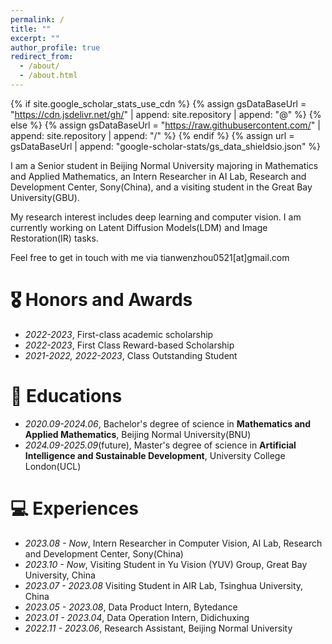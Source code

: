 ```yaml
---
permalink: /
title: ""
excerpt: ""
author_profile: true
redirect_from: 
  - /about/
  - /about.html
---
```


{% if site.google_scholar_stats_use_cdn %}
{% assign gsDataBaseUrl = "https://cdn.jsdelivr.net/gh/" | append: site.repository | append: "@" %}
{% else %}
{% assign gsDataBaseUrl = "https://raw.githubusercontent.com/" | append: site.repository | append: "/" %}
{% endif %}
{% assign url = gsDataBaseUrl | append: "google-scholar-stats/gs_data_shieldsio.json" %}

<span class='anchor' id='about-me'></span>

I am a Senior student in Beijing Normal University majoring in Mathematics and Applied Mathematics, an Intern Researcher in AI Lab, Research and Development Center, Sony(China), and a visiting student in the Great Bay University(GBU). 

My research interest includes deep learning and computer vision. I am currently working on Latent Diffusion Models(LDM) and Image Restoration(IR) tasks.

Feel free to get in touch with me via tianwenzhou0521[at]gmail.com



# 🎖 Honors and Awards
- *2022-2023*, First-class academic scholarship 
- *2022-2023*, First Class Reward-based Scholarship
- *2021-2022, 2022-2023*, Class Outstanding Student



# 📖 Educations
- *2020.09-2024.06*, Bachelor's degree of science in **Mathematics and Applied Mathematics**, Beijing Normal University(BNU)
- *2024.09-2025.09*(future), Master's degree of science in **Artificial Intelligence and Sustainable Development**, University College London(UCL)


# 💻 Experiences
- *2023.08 - Now*, Intern Researcher in Computer Vision, AI Lab, Research and Development Center, Sony(China)
- *2023.10 - Now*, Visiting Student in Yu Vision (YUV) Group, Great Bay University, China
- *2023.07 - 2023.08* Visiting Student in AIR Lab, Tsinghua University, China 
- *2023.05 - 2023.08*, Data Product Intern, Bytedance
- *2023.01 - 2023.04*, Data Operation Intern, Didichuxing
- *2022.11 - 2023.06*, Research Assistant, Beijing Normal University
